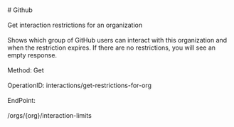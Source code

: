 <br>#     Github</br>
<br>Get interaction restrictions for an organization</br>
<br>Shows which group of GitHub users can interact with this organization and when the restriction expires. If there are no restrictions, you will see an empty response.</br>
<br>Method: Get</br>
<br>OperationID: interactions/get-restrictions-for-org</br>
<br>EndPoint:</br>
<br>/orgs/{org}/interaction-limits</br>
